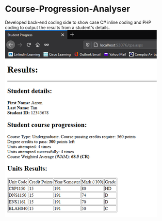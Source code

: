 # Course-Progression-Analyser

Developed back-end coding side to show case C# inline coding and PHP coding to output the results from a student's details.<br>
<img src="images/results.PNG" width=500>
